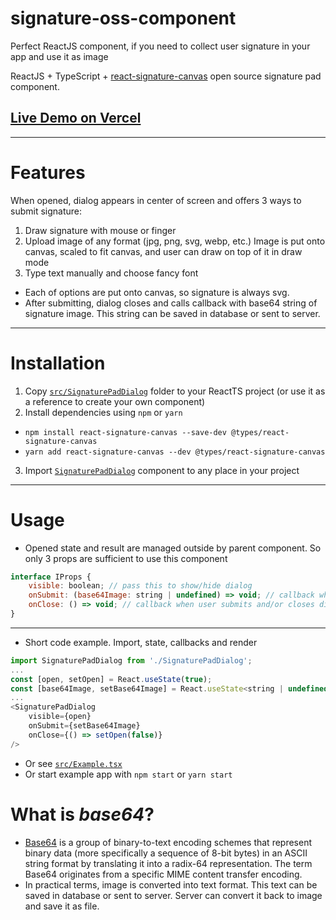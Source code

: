 # signature-oss-component

Perfect ReactJS component, if you need to collect user signature in your app and use it as image

ReactJS + TypeScript + [react-signature-canvas](https://github.com/agilgur5/react-signature-canvas)
open source signature pad component.

## [Live Demo on Vercel](https://signature-oss-component.vercel.app/)

---

# Features
When opened, dialog appears in center of screen and offers 3 ways to submit signature:
1. Draw signature with mouse or finger
2. Upload image of any format (jpg, png, svg, webp, etc.) Image is put onto canvas, scaled to fit canvas, and user can draw on top of it in draw mode
3. Type text manually and choose fancy font

- Each of options are put onto canvas, so signature is always svg. 
- After submitting, dialog closes and calls callback with base64 string of signature image. This string can be saved in database or sent to server.

---

# Installation
1. Copy [`src/SignaturePadDialog`](src/SignaturePadDialog) folder to your ReactTS project (or use it as a reference to create your own component)
2. Install dependencies using `npm` or `yarn`
- `npm install react-signature-canvas --save-dev @types/react-signature-canvas`
- `yarn add react-signature-canvas --dev @types/react-signature-canvas`
3. Import [`SignaturePadDialog`](src/SignaturePadDialog/index.ts) component to any place in your project

---

# Usage
- Opened state and result are managed outside by parent component. So only 3 props are sufficient to use this component
```javascript
interface IProps {
    visible: boolean; // pass this to show/hide dialog
    onSubmit: (base64Image: string | undefined) => void; // callback when user submits signature. svg converted into base64 string
    onClose: () => void; // callback when user submits and/or closes dialog
}
```

---

- Short code example. Import, state, callbacks and render
```javascript
import SignaturePadDialog from './SignaturePadDialog';
...
const [open, setOpen] = React.useState(true);
const [base64Image, setBase64Image] = React.useState<string | undefined>();
...
<SignaturePadDialog
    visible={open}
    onSubmit={setBase64Image}
    onClose={() => setOpen(false)}
/>
```
- Or see [`src/Example.tsx`](src/Example.tsx)
- Or start example app with `npm start` or `yarn start`

# What is <b><i>base64</i></b>?
- [Base64](https://en.wikipedia.org/wiki/Base64) is a group of binary-to-text encoding schemes that represent binary data (more specifically a sequence of 8-bit bytes) in an ASCII string format by translating it into a radix-64 representation. The term Base64 originates from a specific MIME content transfer encoding.
- In practical terms, image is converted into text format. This text can be saved in database or sent to server. Server can convert it back to image and save it as file.



